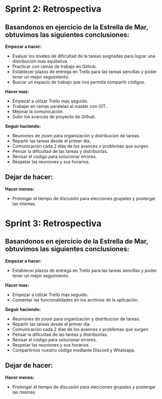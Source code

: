 # Sprint 2: Retrospectiva
## Basandonos en ejercicio de la Estrella de Mar, obtuvimos las siguientes conclusiones:

**Empezar a hacer:**
- Evaluar los niveles de dificultad de la tareas asignadas para lograr una distribución mas equitativa.
- Practicar con ramas de trabajo en Github.
- Establecer plazos de entrega en Trello para las tareas sencillas y poder tener un mejor seguimiento.
- Buscar un espacio de trabajo que nos permita compartir códigos.

**Hacer mas:**
- Empezar a utilzar Trello mas seguido.
- Trabajar en ramas paralelas al master con GIT.
- Mejorar la comunicación.
- Subir los avances de proyecto de Github.

**Seguir haciendo:**
- Reuniones de zoom para organización y distribucion de tareas.
- Repartir las tareas desde el primer día.
- Comunicación cada 2 días de los avances o problemas que surgen.
- Pensar la dificultad de las tareas y distribuirlas.
- Revisar el código para solucionar errores.
- Respetar las reuniones y sus horarios.

**Dejar de hacer:**
- 

**Hacer menos:**
- Prolongar el tiempo de discusión para elecciones grupales y postergar las mismas.


# Sprint 3: Retrospectiva
## Basandonos en ejercicio de la Estrella de Mar, obtuvimos las siguientes conclusiones:

**Empezar a hacer:**
- Establecer plazos de entrega en Trello para las tareas sencillas y poder tener un mejor seguimiento.

**Hacer mas:**
- Empezar a utilzar Trello mas seguido.
- Comentar las funcionalidades en los archivos de la aplicación.

**Seguir haciendo:**
- Reuniones de zoom para organización y distribucion de tareas.
- Repartir las tareas desde el primer día.
- Comunicación cada 2 días de los avances o problemas que surgen.
- Pensar la dificultad de las tareas y distribuirlas.
- Revisar el código para solucionar errores.
- Respetar las reuniones y sus horarios.
- Compartirnos nuestro código mediante Discord y Whatsapp.

**Dejar de hacer:**
- 

**Hacer menos:**
- Prolongar el tiempo de discusión para elecciones grupales y postergar las mismas.